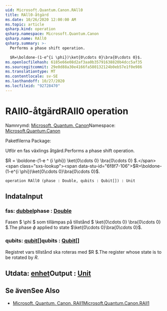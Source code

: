 ```yaml
---
uid: Microsoft.Quantum.Canon.RAll0
title: RAll0-åtgärd
ms.date: 10/26/2020 12:00:00 AM
ms.topic: article
qsharp.kind: operation
qsharp.namespace: Microsoft.Quantum.Canon
qsharp.name: RAll0
qsharp.summary: >-
  Performs a phase shift operation.

  $R=\boldone-(1-e^{i \phi})\ket{0\cdots 0}\bra{0\cdots 0}$.
ms.openlocfilehash: 6185e66e08d2af3aa0b35791638820b4dcc5af35
ms.sourcegitcommit: 29e0d88a30e4166fa580132124b0eb57e1f0e986
ms.translationtype: MT
ms.contentlocale: sv-SE
ms.lasthandoff: 10/27/2020
ms.locfileid: "92728470"
---
```

# <a name="rall0-operation"></a><span data-ttu-id="6f8f7-102">RAll0-åtgärd</span><span class="sxs-lookup"><span data-stu-id="6f8f7-102">RAll0 operation</span></span>

<span data-ttu-id="6f8f7-103">Namnrymd: [Microsoft. Quantum. Canon](xref:Microsoft.Quantum.Canon)</span><span class="sxs-lookup"><span data-stu-id="6f8f7-103">Namespace: [Microsoft.Quantum.Canon](xref:Microsoft.Quantum.Canon)</span></span>

<span data-ttu-id="6f8f7-104">Paketfilerna [](https://nuget.org/packages/)</span><span class="sxs-lookup"><span data-stu-id="6f8f7-104">Package: [](https://nuget.org/packages/)</span></span>


<span data-ttu-id="6f8f7-105">Utför en fas växlings åtgärd.</span><span class="sxs-lookup"><span data-stu-id="6f8f7-105">Performs a phase shift operation.</span></span>

<span data-ttu-id="6f8f7-106">$R = \boldone-(1-e ^ {i \phi}) \ket{0\cdots 0} \bra{0\cdots 0} $.</span><span class="sxs-lookup"><span data-stu-id="6f8f7-106">$R=\boldone-(1-e^{i \phi})\ket{0\cdots 0}\bra{0\cdots 0}$.</span></span>

```qsharp
operation RAll0 (phase : Double, qubits : Qubit[]) : Unit
```


## <a name="input"></a><span data-ttu-id="6f8f7-107">Indata</span><span class="sxs-lookup"><span data-stu-id="6f8f7-107">Input</span></span>

### <a name="phase--double"></a><span data-ttu-id="6f8f7-108">fas: [dubbel](xref:microsoft.quantum.lang-ref.double)</span><span class="sxs-lookup"><span data-stu-id="6f8f7-108">phase : [Double](xref:microsoft.quantum.lang-ref.double)</span></span>

<span data-ttu-id="6f8f7-109">Fasen $ \phi $ som tillämpas på tillstånd $ \ket{0\cdots 0} \bra{0\cdots 0} $.</span><span class="sxs-lookup"><span data-stu-id="6f8f7-109">The phase $\phi$ applied to state $\ket{0\cdots 0}\bra{0\cdots 0}$.</span></span>


### <a name="qubits--qubit"></a><span data-ttu-id="6f8f7-110">qubits: [qubit](xref:microsoft.quantum.lang-ref.qubit)[]</span><span class="sxs-lookup"><span data-stu-id="6f8f7-110">qubits : [Qubit](xref:microsoft.quantum.lang-ref.qubit)[]</span></span>

<span data-ttu-id="6f8f7-111">Registret vars tillstånd ska roteras med $R $.</span><span class="sxs-lookup"><span data-stu-id="6f8f7-111">The register whose state is to be rotated by $R$.</span></span>



## <a name="output--unit"></a><span data-ttu-id="6f8f7-112">Utdata: [enhet](xref:microsoft.quantum.lang-ref.unit)</span><span class="sxs-lookup"><span data-stu-id="6f8f7-112">Output : [Unit](xref:microsoft.quantum.lang-ref.unit)</span></span>



## <a name="see-also"></a><span data-ttu-id="6f8f7-113">Se även</span><span class="sxs-lookup"><span data-stu-id="6f8f7-113">See Also</span></span>

- [<span data-ttu-id="6f8f7-114">Microsoft. Quantum. Canon. RAll1</span><span class="sxs-lookup"><span data-stu-id="6f8f7-114">Microsoft.Quantum.Canon.RAll1</span></span>](xref:Microsoft.Quantum.Canon.RAll1)